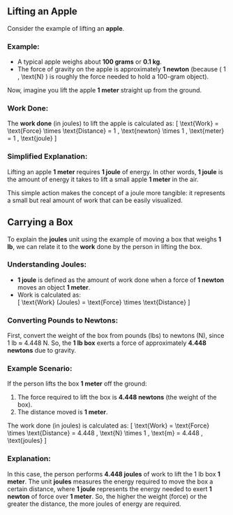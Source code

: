 
## Lifting an Apple

Consider the example of lifting an **apple**.

### Example:
- A typical apple weighs about **100 grams** or **0.1 kg**.
- The force of gravity on the apple is approximately **1 newton** (because \( 1 \, \text{N} \) is roughly the force needed to hold a 100-gram object).
  
Now, imagine you lift the apple **1 meter** straight up from the ground.

### Work Done:
The **work done** (in joules) to lift the apple is calculated as:
\[
\text{Work} = \text{Force} \times \text{Distance} = 1 \, \text{newton} \times 1 \, \text{meter} = 1 \, \text{joule}
\]

### Simplified Explanation:
Lifting an apple **1 meter** requires **1 joule** of energy. In other words, **1 joule** is the amount of energy it takes to lift a small apple **1 meter** in the air.

This simple action makes the concept of a joule more tangible: it represents a small but real amount of work that can be easily visualized.

## Carrying a Box

To explain the **joules** unit using the example of moving a box that weighs **1 lb**, we can relate it to the **work** done by the person in lifting the box.

### Understanding Joules:
- **1 joule** is defined as the amount of work done when a force of **1 newton** moves an object **1 meter**.
- Work is calculated as:  
  \[
  \text{Work} (Joules) = \text{Force} \times \text{Distance}
  \]

### Converting Pounds to Newtons:
First, convert the weight of the box from pounds (lbs) to newtons (N), since 1 lb ≈ 4.448 N. So, the **1 lb box** exerts a force of approximately **4.448 newtons** due to gravity.

### Example Scenario:
If the person lifts the box **1 meter** off the ground:
1. The force required to lift the box is **4.448 newtons** (the weight of the box).
2. The distance moved is **1 meter**.

The work done (in joules) is calculated as:
\[
\text{Work} = \text{Force} \times \text{Distance} = 4.448 \, \text{N} \times 1 \, \text{m} = 4.448 \, \text{joules}
\]

### Explanation:
In this case, the person performs **4.448 joules** of work to lift the 1 lb box **1 meter**. The unit **joules** measures the energy required to move the box a certain distance, where **1 joule** represents the energy needed to exert **1 newton** of force over **1 meter**. So, the higher the weight (force) or the greater the distance, the more joules of energy are required.